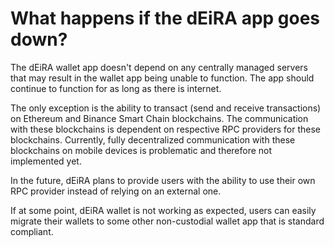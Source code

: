 # What happens if the dEiRA app goes down?

The dEiRA wallet app doesn't depend on any centrally managed servers that may result in the wallet app being unable to function. The app should continue to function for as long as there is internet.

The only exception is the ability to transact (send and receive transactions) on Ethereum and Binance Smart Chain blockchains. The communication with these blockchains is dependent on respective RPC providers for these blockchains. Currently, fully decentralized communication with these blockchains on mobile devices is problematic and therefore not implemented yet.

In the future, dEiRA plans to provide users with the ability to use their own RPC provider instead of relying on an external one.

If at some point, dEiRA wallet is not working as expected, users can easily migrate their wallets to some other non-custodial wallet app that is standard compliant.